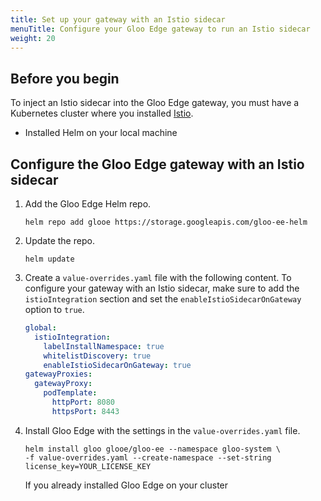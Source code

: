 ```yaml
---
title: Set up your gateway with an Istio sidecar
menuTitle: Configure your Gloo Edge gateway to run an Istio sidecar 
weight: 20
---
```


## Before you begin

To inject an Istio sidecar into the Gloo Edge gateway, you must have a Kubernetes cluster where you installed [Istio](). 
- Installed Helm on your local machine

## Configure the Gloo Edge gateway with an Istio sidecar

1. Add the Gloo Edge Helm repo. 
   ```shell
   helm repo add glooe https://storage.googleapis.com/gloo-ee-helm
   ```
   
2. Update the repo. 
   ```
   helm update
   ```
   
3. Create a `value-overrides.yaml` file with the following content. To configure your gateway with an Istio sidecar, make sure to add the `istioIntegration` section and set the `enableIstioSidecarOnGateway` option to `true`. 
   ```yaml
   global:
     istioIntegration:
       labelInstallNamespace: true
       whitelistDiscovery: true
       enableIstioSidecarOnGateway: true
   gatewayProxies:
     gatewayProxy:
       podTemplate: 
         httpPort: 8080
         httpsPort: 8443
   ```
   
4. Install Gloo Edge with the settings in the `value-overrides.yaml` file.  
   ```shell
   helm install gloo glooe/gloo-ee --namespace gloo-system \
   -f value-overrides.yaml --create-namespace --set-string license_key=YOUR_LICENSE_KEY
   ```
   
   If you already installed Gloo Edge on your cluster
   

